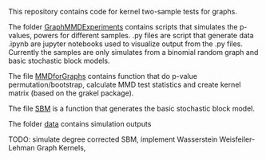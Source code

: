 This repository contains code for kernel two-sample tests for graphs.

The folder [GraphMMDExperiments](https://github.com/ragnarlevi/MMDGraph/tree/master/GraphMMDExperiments) contains scripts that simulates the p-values, powers for different samples. .py files are script that generate data .ipynb are jupyter notebooks used to visualize output from the .py files. Currently the samples are only simulates from a binomial random graph and basic stochastic block models. 

The file [MMDforGraphs](https://github.com/ragnarlevi/MMDGraph/blob/master/MMDforGraphs.py) contains function that do p-value permutation/bootstrap, calculate MMD test statistics and create kernel matrix (based on the grakel package).

The file [SBM](https://github.com/ragnarlevi/MMDGraph/blob/master/SBM.py) is a function that generates the basic stochastic block model.

The folder [data](https://github.com/ragnarlevi/MMDGraph/tree/master/data) contains simulation outputs

TODO: simulate degree corrected SBM, implement Wasserstein Weisfeiler-Lehman Graph Kernels,